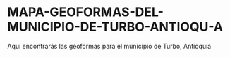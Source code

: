 # MAPA-GEOFORMAS-DEL-MUNICIPIO-DE-TURBO-ANTIOQU-A
Aquí encontrarás las geoformas para el municipio de Turbo, Antioquía

